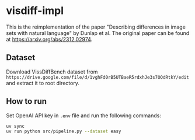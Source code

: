 # visdiff-impl

This is the reimplementation of the paper "Describing differences in image sets with natural language" by Dunlap et al. The original paper can be found at <https://arxiv.org/abs/2312.02974>.

## Dataset

Download VissDiffBench dataset from `https://drive.google.com/file/d/1vghFd0rB5UTBaeR5rdxhJe3s7OOdRtkY/edit` and extract it to root directory.

## How to run

Set OpenAI API key in `.env` file and run the following commands:

```bash
uv sync
uv run python src/pipeline.py --dataset easy
```
